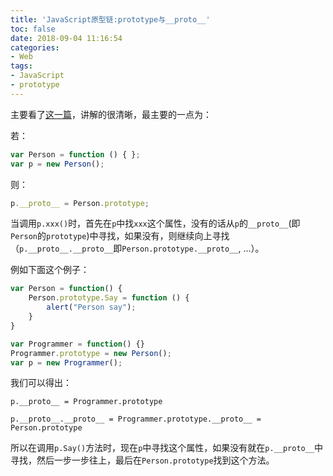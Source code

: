 ```yaml
---
title: 'JavaScript原型链:prototype与__proto__'
toc: false
date: 2018-09-04 11:16:54
categories:
- Web
tags:
- JavaScript
- prototype
---
```




主要看了[这一篇](https://www.w3cschool.cn/javascript/javascript-5isn2lax.html)，讲解的很清晰，最主要的一点为：



若：

```js
var Person = function () { };
var p = new Person();
```

则：

```js
p.__proto__ = Person.prototype;
```

当调用`p.xxx()`时，首先在`p`中找`xxx`这个属性，没有的话从`p`的`__proto__`(即`Person`的`prototype`)中寻找，如果没有，则继续向上寻找（`p.__proto__.__proto__`即`Person.prototype.__proto__`, ...）。





例如下面这个例子：

```js
var Person = function() {
    Person.prototype.Say = function () {
        alert("Person say");
    }
}

var Programmer = function() {}
Programmer.prototype = new Person();
var p = new Programmer();
```

我们可以得出：

`p.__proto__ = Programmer.prototype`

`p.__proto__.__proto__ = Programmer.prototype.__proto__ = Person.prototype`

所以在调用`p.Say()`方法时，现在`p`中寻找这个属性，如果没有就在`p.__proto__`中寻找，然后一步一步往上，最后在`Person.prototype`找到这个方法。




